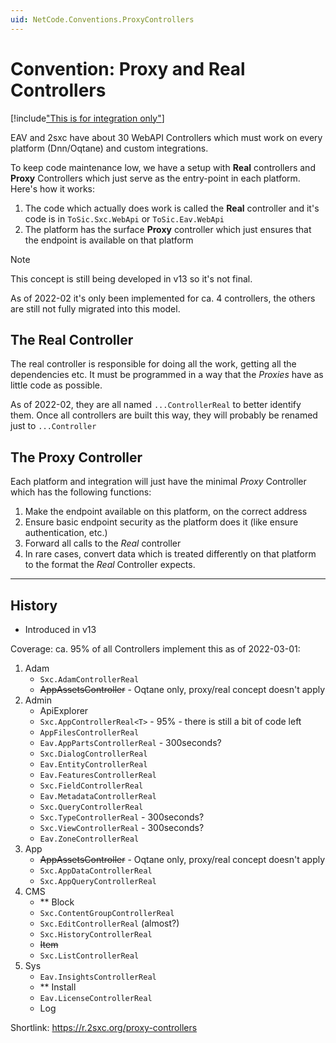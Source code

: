 ```yaml
---
uid: NetCode.Conventions.ProxyControllers
---
```


# Convention: Proxy and Real Controllers

[!include["This is for integration only"](../_include-for-integration.md)]

EAV and 2sxc have about 30 WebAPI Controllers which must work on every platform (Dnn/Oqtane) and custom integrations. 

To keep code maintenance low, we have a setup with **Real** controllers and **Proxy** Controllers which just serve as the entry-point in each platform. 
Here's how it works:

1. The code which actually does work is called the **Real** controller and it's code is in `ToSic.Sxc.WebApi` or `ToSic.Eav.WebApi`
1. The platform has the surface **Proxy** controller which just ensures that the endpoint is available on that platform

> [!NOTE]
> This concept is still being developed in v13 so it's not final. 
> 
> As of 2022-02 it's only been implemented for ca. 4 controllers, the others are still not fully migrated into this model. 

## The Real Controller

The real controller is responsible for doing all the work, getting all the dependencies etc. 
It must be programmed in a way that the _Proxies_ have as little code as possible.

As of 2022-02, they are all named `...ControllerReal` to better identify them. 
Once all controllers are built this way, they will probably be renamed just to `...Controller`

## The Proxy Controller

Each platform and integration will just have the minimal _Proxy_ Controller which has the following functions:

1. Make the endpoint available on this platform, on the correct address
1. Ensure basic endpoint security as the platform does it (like ensure authentication, etc.)
1. Forward all calls to the _Real_ controller
1. In rare cases, convert data which is treated differently on that platform to the format the _Real_ Controller expects.

---

## History

* Introduced in v13

Coverage: ca. 95% of all Controllers implement this as of 2022-03-01:

1. Adam
    * `Sxc.AdamControllerReal`
    * ~~AppAssetsController~~ - Oqtane only, proxy/real concept doesn't apply
1. Admin
    * ApiExplorer
    * `Sxc.AppControllerReal<T>` - 95% - there is still a bit of code left
    * `AppFilesControllerReal`
    * `Eav.AppPartsControllerReal` - 300seconds?
    * `Sxc.DialogControllerReal`
    * `Eav.EntityControllerReal`
    * `Eav.FeaturesControllerReal`
    * `Sxc.FieldControllerReal`
    * `Eav.MetadataControllerReal`
    * `Sxc.QueryControllerReal`
    * `Sxc.TypeControllerReal` - 300seconds?
    * `Sxc.ViewControllerReal` - 300seconds?
    * `Eav.ZoneControllerReal`
1. App
    * ~~AppAssetsController~~ - Oqtane only, proxy/real concept doesn't apply
    * `Sxc.AppDataControllerReal`
    * `Sxc.AppQueryControllerReal`
1. CMS
    * ** Block
    * `Sxc.ContentGroupControllerReal`
    * `Sxc.EditControllerReal` (almost?)
    * `Sxc.HistoryControllerReal`
    * ~~Item~~
    * `Sxc.ListControllerReal`
1. Sys
    * `Eav.InsightsControllerReal`
    * ** Install
    * `Eav.LicenseControllerReal`
    * Log


Shortlink: https://r.2sxc.org/proxy-controllers